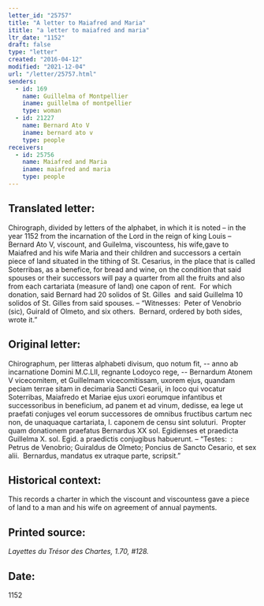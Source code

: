 ```yaml
---
letter_id: "25757"
title: "A letter to Maiafred and Maria"
ititle: "a letter to maiafred and maria"
ltr_date: "1152"
draft: false
type: "letter"
created: "2016-04-12"
modified: "2021-12-04"
url: "/letter/25757.html"
senders:
  - id: 169
    name: Guillelma of Montpellier
    iname: guillelma of montpellier
    type: woman
  - id: 21227
    name: Bernard Ato V
    iname: bernard ato v
    type: people
receivers:
  - id: 25756
    name: Maiafred and Maria
    iname: maiafred and maria
    type: people
---
```

<h2> Translated letter:</h2><p>Chirograph, divided by letters of the alphabet, in which it is noted – in the year 1152 from the incarnation of the Lord in the reign of king Louis – Bernard Ato V, viscount, and Guilelma, viscountess, his wife,gave to Maiafred and his wife Maria and their children and successors a certain piece of land situated in the tithing of St. Cesarius, in the place that is called Soterribas, as a benefice, for bread and wine, on the condition that said spouses or their successors will pay a quarter from all the fruits and also from each cartariata (measure of land) one capon of rent.&nbsp; For which donation, said Bernard had 20 solidos of St. Gilles &nbsp;and said Guillelma 10 solidos of St. Gilles from said spouses. – “Witnesses:&nbsp; Peter of Venobrio (sic), Guirald of Olmeto, and six others.&nbsp; Bernard, ordered by both sides, wrote it.”</p><h2 class="mt-4"> Original letter:</h2><p>Chirographum, per litteras alphabeti divisum, quo notum fit, -- anno ab incarnatione Domini M.C.LII, regnante Lodoyco rege, -- Bernardum Atonem V vicecomitem, et Guillelmam vicecomitissam, uxorem ejus, quandam peciam terrae sitam in decimaria Sancti Cesarii, in loco qui vocatur Soterribas, Maiafredo et Mariae ejus uxori eorumque infantibus et successoribus in beneficium, ad panem et ad vinum, dedisse, ea lege ut praefati conjuges vel eorum successores de omnibus fructibus cartum nec non, de unaquaque cartariata, I. caponem de censu sint soluturi.&nbsp; Propter quam donationem praefatus Bernardus XX sol. Egidienses et praedicta Guillelma X. sol. Egid. a praedictis conjugibus habuerunt. – “Testes:&nbsp; :&nbsp; Petrus de Venobrio; Guiraldus de Olmeto; Poncius de Sancto Cesario, et sex alii.&nbsp; Bernardus, mandatus ex utraque parte, scripsit.”</p><h2 class="mt-4"> Historical context:</h2><p>This records a charter in which the viscount and viscountess gave a piece of land to a man and his wife on agreement of annual payments.</p><h2 class="mt-4"> Printed source:</h2><p><i>Layettes du Trésor des Chartes,&nbsp;1.70, #128.</i></p><h2 class="mt-4"> Date:</h2>1152